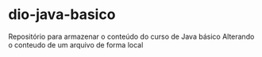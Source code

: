 # dio-java-basico
Repositório para armazenar o conteúdo do curso de Java básico
Alterando o conteudo de um arquivo de forma local
